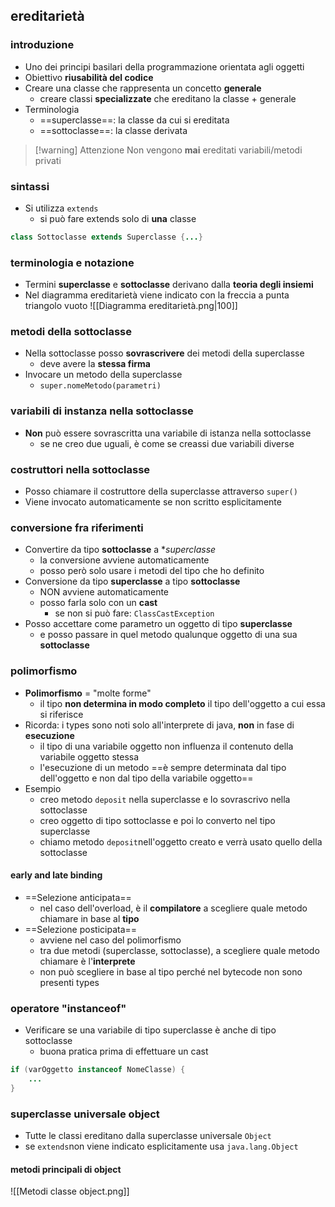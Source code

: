 ## ereditarietà
### introduzione
- Uno dei principi basilari della programmazione orientata agli oggetti
- Obiettivo **riusabilità del codice**
- Creare una classe che rappresenta un concetto **generale**
	- creare classi **specializzate** che ereditano la classe + generale
- Terminologia
	- ==superclasse==: la classe da cui si ereditata
	- ==sottoclasse==: la classe derivata

>[!warning] Attenzione
>Non vengono **mai** ereditati variabili/metodi privati

### sintassi
- Si utilizza ```extends```
	- si può fare extends solo di **una** classe
```java
class Sottoclasse extends Superclasse {...}
```

### terminologia e notazione
- Termini **superclasse** e **sottoclasse** derivano dalla **teoria degli insiemi**
- Nel diagramma ereditarietà viene indicato con la freccia a punta triangolo vuoto
![[Diagramma ereditarietà.png|100]]
### metodi della sottoclasse
- Nella sottoclasse posso **sovrascrivere** dei metodi della superclasse
	- deve avere la **stessa firma**
- Invocare un metodo della superclasse
	- ```super.nomeMetodo(parametri)```
### variabili di instanza nella sottoclasse
- **Non** può essere sovrascritta una variabile di istanza nella sottoclasse
	- se ne creo due uguali, è come se creassi due variabili diverse
### costruttori nella sottoclasse
- Posso chiamare il costruttore della superclasse attraverso ```super()```
- Viene invocato automaticamente se non scritto esplicitamente
### conversione fra riferimenti
- Convertire da tipo **sottoclasse** a **superclasse*
	- la conversione avviene automaticamente
	- posso però solo usare i metodi del tipo che ho definito
- Conversione da tipo **superclasse** a tipo **sottoclasse**
	- NON avviene automaticamente
	- posso farla solo con un **cast**
		- se non si può fare: ```ClassCastException```
- Posso accettare come parametro un oggetto di tipo **superclasse**
	- e posso passare in quel metodo qualunque oggetto di una sua **sottoclasse**
### polimorfismo
- **Polimorfismo** = "molte forme"
	- il tipo **non determina in modo completo** il tipo dell'oggetto a cui essa si riferisce
- Ricorda: i types sono noti solo all'interprete di java, **non** in fase di **esecuzione**
	- il tipo di una variabile oggetto non influenza il contenuto della variabile oggetto stessa
	- l'esecuzione di un metodo ==è sempre determinata dal tipo dell'oggetto e non dal tipo della variabile oggetto==
- Esempio
	- creo metodo ```deposit``` nella superclasse e lo sovrascrivo nella sottoclasse
	- creo oggetto di tipo sottoclasse e poi lo converto nel tipo superclasse
	- chiamo metodo ```deposit```nell'oggetto creato e verrà usato quello della sottoclasse
#### early and late binding
- ==Selezione anticipata==
	- nel caso dell'overload, è il **compilatore** a scegliere quale metodo chiamare in base al **tipo**
- ==Selezione posticipata==
	- avviene nel caso del polimorfismo
	- tra due metodi (superclasse, sottoclasse), a scegliere quale metodo chiamare è l'**interprete**
	- non può scegliere in base al tipo perché nel bytecode non sono presenti types
### operatore "instanceof"
- Verificare se una variabile di tipo superclasse è anche di tipo sottoclasse
	- buona pratica prima di effettuare un cast
```java
if (varOggetto instanceof NomeClasse) {
	...
}
```
### superclasse universale object
- Tutte le classi ereditano dalla superclasse universale ```Object```
- se ```extends```non viene indicato esplicitamente usa ```java.lang.Object```

#### metodi principali di object
![[Metodi classe object.png]]
